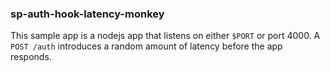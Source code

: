 ### sp-auth-hook-latency-monkey

This sample app is a nodejs app that listens on either `$PORT` or port 4000. A `POST /auth` introduces a random amount of latency before the app responds.
